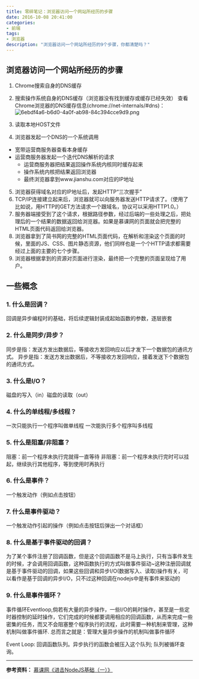 ```yaml
---
title: 零碎笔记：浏览器访问一个网站所经历的步骤
date: 2016-10-08 20:41:00
categories:
- 前端
tags:
- 浏览器
description: "浏览器访问一个网站所经历的9个步骤，你都清楚吗？"
---
```


## 浏览器访问一个网站所经历的步骤

1. Chrome搜索自身的DNS缓存
2. 搜索操作系统自身的DNS缓存（浏览器没有找到缓存或缓存已经失效）
  查看Chrome浏览器的DNS缓存信息(chrome://net-internals/#dns)：
![6ebdf4a6-b6d0-4a0f-ab98-84c394cce9d9.png](//ww2.sinaimg.cn/large/006tNc79ly1g5d89r6g0ij30he08paar.jpg)
 
3. 读取本地HOST文件
4. 浏览器发起一个DNS的一个系统调用
  + 宽带运营商服务器查看本身缓存
  + 运营商服务器发起一个迭代DNS解析的请求
    - 运营商服务器把结果返回操作系统内核同时缓存起来
    - 操作系统内核把结果返回浏览器
    - 最终浏览器拿到www.jianshu.com对应的IP地址
5. 浏览器获得域名对应的IP地址后，发起HTTP“三次握手”
6. TCP/IP连接建立起来后，浏览器就可以向服务器发送HTTP请求了。（使用了比如说，用HTTP的GET方法请求一个跟域名，协议可以采用HTTP1.0。）
7. 服务器端接受到了这个请求，根据路径参数，经过后端的一些处理之后，把处理后的一个结果的数据返回给浏览器。如果是慕课网的页面就会把完整的HTML页面代码返回给浏览器。
8. 浏览器拿到了简书网的完整的HTML页面代码，在解析和渲染这个页面的时候，里面的JS、CSS、图片静态资源，他们同样也是一个个HTTP请求都需要经过上面的主要的七个步骤。
9. 浏览器根据拿到的资源对页面进行渲染，最终把一个完整的页面呈现给了用户。

## 一些概念

### 1. 什么是回调？

回调是异步编程时的基础，将后续逻辑封装成起始函数的参数，逐层嵌套
### 2. 什么是同步/异步？

同步是指：发送方发出数据后，等接收方发回响应以后才发下一个数据包的通讯方式。 
异步是指：发送方发出数据后，不等接收方发回响应，接着发送下个数据包的通讯方式。 
### 3. 什么是I/O？

磁盘的写入（in）磁盘的读取（out）
### 4. 什么的单线程/多线程？

一次只能执行一个程序叫做单线程
一次能执行多个程序叫多线程
### 5. 什么是阻塞/非阻塞？

阻塞：前一个程序未执行完就得一直等待
非阻塞：前一个程序未执行完时可以挂起，继续执行其他程序，等到使用时再执行
### 6. 什么是事件？

一个触发动作（例如点击按钮）
### 7. 什么是事件驱动？

一个触发动作引起的操作（例如点击按钮后弹出一个对话框）
### 8. 什么是基于事件驱动的回调？

为了某个事件注册了回调函数，但是这个回调函数不是马上执行，只有当事件发生的时候，才会调用回调函数，这种函数执行的方式叫做事件驱动~这种注册回调就是基于事件驱动的回调，如果这些回调和异步I/O(数据写入、读取)操作有关，可以看作是基于回调的异步I/O，只不过这种回调在nodejs中是有事件来驱动的
### 9. 什么是事件循环？

事件循环Eventloop,倘若有大量的异步操作，一些I/O的耗时操作，甚至是一些定时器控制的延时操作，它们完成的时候都要调用相应的回调函数，从而来完成一些密集的任务，而又不会阻塞整个程序执行的流程，此时需要一种机制来管理，这种机制叫做事件循环.
总而言之就是：管理大量异步操作的机制叫做事件循环
 
Event Loop:
回调函数队列。异步执行的函数会被压入这个队列; 队列被循环查询。

************
**参考资料：**
[慕课网《进击NodeJS基础（一）》](//www.imooc.com/view/348)
